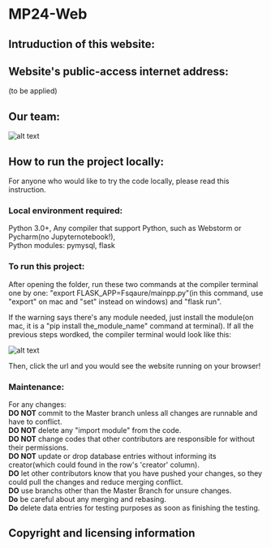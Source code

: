 # MP24-Web
## **Intruduction of this website:**


## **Website's public-access internet address:**
(to be applied)


## **Our team:**
![alt text](https://i.ibb.co/17mJfLn/2021-03-23-3-21-22.png)


## **How to run the project locally:**

For anyone who would like to try the code locally, please read this instruction.

### **Local environment required:**
Python 3.0+, 
Any compiler that support Python, such as Webstorm or Pycharm(no Jupyternotebook!),  
Python modules: pymysql, flask

### **To run this project:**

After opening the folder, run these two commands at the compiler terminal one by one: "export FLASK_APP=Fsqaure/mainpp.py"(in this command, use "export" on mac and "set" instead on windows) and "flask run".   

If the warning says there's any module needed, just install the module(on mac, it is a  "pip install the_module_name"  command at terminal). If all the previous steps wordked, the compiler terminal would look like this:  

![alt text](https://i.ibb.co/VDnnJqY/7311616471816-pic.jpg)  

Then, click the url and you would see the website running on your browser!  


### **Maintenance:**
For any changes:  
**DO NOT** commit to the Master branch unless all changes are runnable and have to conflict.  
**DO NOT** delete any "import module" from the code.  
**DO NOT** change codes that other contributors are responsible for without their permissions.   
**DO NOT** update or drop database entries without informing its creator(which could found in the row's 'creator' column).  
**DO** let other contributors know that you have pushed your changes, so they could pull the changes and reduce merging conflict.   
**DO** use branchs other than the Master Branch for unsure changes.   
**Do** be careful about any merging and rebasing.  
**Do** delete data entries for testing purposes as soon as finishing the testing.  


## **Copyright and licensing information**
